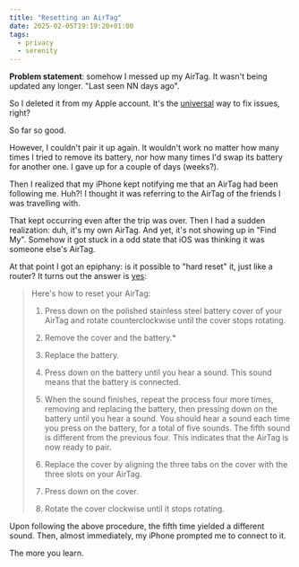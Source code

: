 ```yaml
---
title: "Resetting an AirTag"
date: 2025-02-05T19:19:20+01:00
tags:
  - privacy
  - serenity
---
```


**Problem statement**: somehow I messed up my AirTag. It wasn't being updated
any longer. "Last seen NN days ago".

So I deleted it from my Apple account. It's the
[universal](https://www.youtube.com/watch?v=nn2FB1P_Mn8) way to fix issues,
right?

So far so good.

However, I couldn't pair it up again. It wouldn't work no matter how many times
I tried to remove its battery, nor how many times I'd swap its battery for
another one. I gave up for a couple of days (weeks?).

Then I realized that my iPhone kept notifying me that an AirTag had been
following me. Huh?! I thought it was referring to the AirTag of the friends I
was travelling with.

That kept occurring even after the trip was over. Then I had a sudden
realization: duh, it's my own AirTag. And yet, it's not showing up in "Find My".
Somehow it got stuck in a odd state that iOS was thinking it was someone else's
AirTag.

At that point I got an epiphany: is it possible to "hard reset" it, just like a
router? It turns out the answer is
[yes](https://support.apple.com/en-us/102577):

> Here's how to reset your AirTag:
> 
> 1. Press down on the polished stainless steel battery cover of your AirTag and rotate counterclockwise until the cover stops rotating.
> 
> 2. Remove the cover and the battery.*
> 
> 3. Replace the battery.
> 
> 4. Press down on the battery until you hear a sound. This sound means that the battery is connected.
> 
> 5. When the sound finishes, repeat the process four more times, removing and replacing the battery, then pressing down on the battery until you hear a sound. You should hear a sound each time you press on the battery, for a total of five sounds. The fifth sound is different from the previous four. This indicates that the AirTag is now ready to pair.
> 
> 6. Replace the cover by aligning the three tabs on the cover with the three slots on your AirTag.
> 
> 7. Press down on the cover.
> 
> 8. Rotate the cover clockwise until it stops rotating.

Upon following the above procedure, the fifth time yielded a different sound.
Then, almost immediately, my iPhone prompted me to connect to it.

The more you learn.
